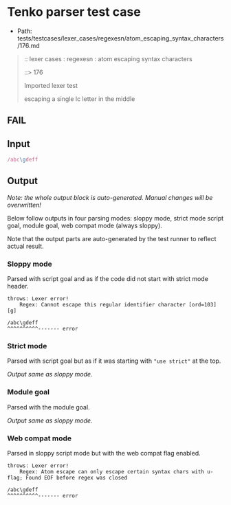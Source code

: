 # Tenko parser test case

- Path: tests/testcases/lexer_cases/regexesn/atom_escaping_syntax_characters/176.md

> :: lexer cases : regexesn : atom escaping syntax characters
>
> ::> 176
>
> Imported lexer test
>
> escaping a single lc letter in the middle

## FAIL

## Input

`````js
/abc\gdeff
`````

## Output

_Note: the whole output block is auto-generated. Manual changes will be overwritten!_

Below follow outputs in four parsing modes: sloppy mode, strict mode script goal, module goal, web compat mode (always sloppy).

Note that the output parts are auto-generated by the test runner to reflect actual result.

### Sloppy mode

Parsed with script goal and as if the code did not start with strict mode header.

`````
throws: Lexer error!
    Regex: Cannot escape this regular identifier character [ord=103][g]

/abc\gdeff
^^^^^^^^^^------- error
`````

### Strict mode

Parsed with script goal but as if it was starting with `"use strict"` at the top.

_Output same as sloppy mode._

### Module goal

Parsed with the module goal.

_Output same as sloppy mode._

### Web compat mode

Parsed in sloppy script mode but with the web compat flag enabled.

`````
throws: Lexer error!
    Regex: Atom escape can only escape certain syntax chars with u-flag; Found EOF before regex was closed

/abc\gdeff
^^^^^^^^^^------- error
`````

